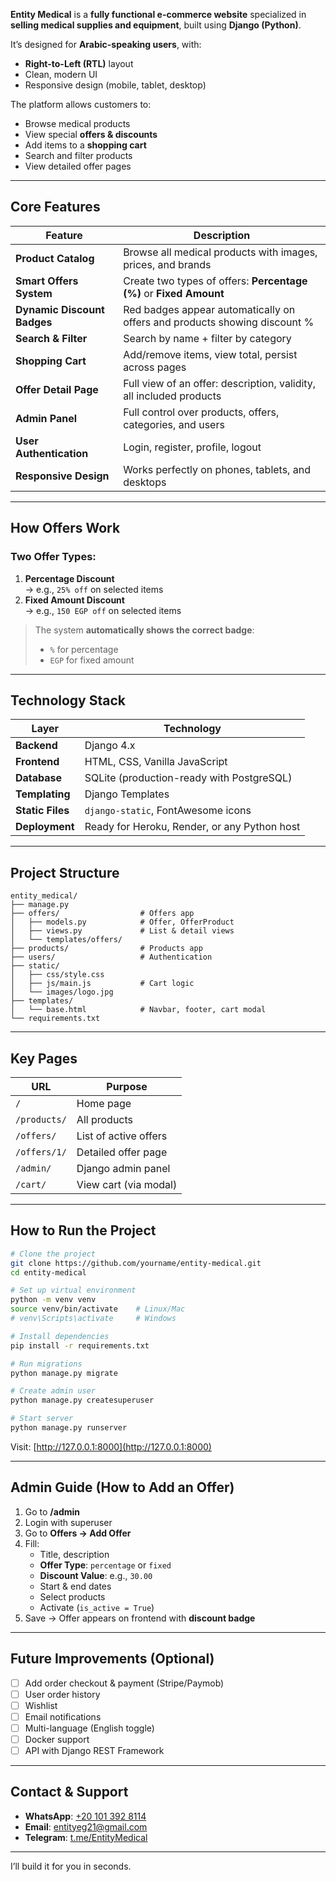 **Entity Medical** is a **fully functional e-commerce website** specialized in **selling medical supplies and equipment**, built using **Django (Python)**.

It’s designed for **Arabic-speaking users**, with:
- **Right-to-Left (RTL)** layout
- Clean, modern UI
- Responsive design (mobile, tablet, desktop)

The platform allows customers to:
- Browse medical products
- View special **offers & discounts**
- Add items to a **shopping cart**
- Search and filter products
- View detailed offer pages

---

## **Core Features**

| Feature | Description |
|--------|-------------|
| **Product Catalog** | Browse all medical products with images, prices, and brands |
| **Smart Offers System** | Create two types of offers: **Percentage (%)** or **Fixed Amount** |
| **Dynamic Discount Badges** | Red badges appear automatically on offers and products showing discount % |
| **Search & Filter** | Search by name + filter by category |
| **Shopping Cart** | Add/remove items, view total, persist across pages |
| **Offer Detail Page** | Full view of an offer: description, validity, all included products |
| **Admin Panel** | Full control over products, offers, categories, and users |
| **User Authentication** | Login, register, profile, logout |
| **Responsive Design** | Works perfectly on phones, tablets, and desktops |

---

## **How Offers Work**

### Two Offer Types:
1. **Percentage Discount**  
   → e.g., `25% off` on selected items  
2. **Fixed Amount Discount**  
   → e.g., `150 EGP off` on selected items  

> The system **automatically shows the correct badge**:
> - `%` for percentage
> - `EGP` for fixed amount

---

## **Technology Stack**

| Layer | Technology |
|------|------------|
| **Backend** | Django 4.x |
| **Frontend** | HTML, CSS, Vanilla JavaScript |
| **Database** | SQLite (production-ready with PostgreSQL) |
| **Templating** | Django Templates |
| **Static Files** | `django-static`, FontAwesome icons |
| **Deployment** | Ready for Heroku, Render, or any Python host |

---

## **Project Structure**

```
entity_medical/
├── manage.py
├── offers/                  # Offers app
│   ├── models.py            # Offer, OfferProduct
│   ├── views.py             # List & detail views
│   └── templates/offers/
├── products/                # Products app
├── users/                   # Authentication
├── static/
│   ├── css/style.css
│   ├── js/main.js           # Cart logic
│   └── images/logo.jpg
├── templates/
│   └── base.html            # Navbar, footer, cart modal
└── requirements.txt
```

---

## **Key Pages**

| URL | Purpose |
|-----|--------|
| `/` | Home page |
| `/products/` | All products |
| `/offers/` | List of active offers |
| `/offers/1/` | Detailed offer page |
| `/admin/` | Django admin panel |
| `/cart/` | View cart (via modal) |

---

## **How to Run the Project**

```bash
# Clone the project
git clone https://github.com/yourname/entity-medical.git
cd entity-medical

# Set up virtual environment
python -m venv venv
source venv/bin/activate    # Linux/Mac
# venv\Scripts\activate     # Windows

# Install dependencies
pip install -r requirements.txt

# Run migrations
python manage.py migrate

# Create admin user
python manage.py createsuperuser

# Start server
python manage.py runserver
```

Visit: [http://127.0.0.1:8000](http://127.0.0.1:8000)

---

## **Admin Guide (How to Add an Offer)**

1. Go to **/admin**
2. Login with superuser
3. Go to **Offers → Add Offer**
4. Fill:
   - Title, description
   - **Offer Type**: `percentage` or `fixed`
   - **Discount Value**: e.g., `30.00`
   - Start & end dates
   - Select products
   - Activate (`is_active = True`)
5. Save → Offer appears on frontend with **discount badge**

---

## **Future Improvements (Optional)**

- [ ] Add order checkout & payment (Stripe/Paymob)
- [ ] User order history
- [ ] Wishlist
- [ ] Email notifications
- [ ] Multi-language (English toggle)
- [ ] Docker support
- [ ] API with Django REST Framework

---

## **Contact & Support**

- **WhatsApp**: [+20 101 392 8114](https://wa.me/201013928114)
- **Email**: entityeg21@gmail.com
- **Telegram**: [t.me/EntityMedical](https://t.me/+201013928114)

---



I’ll build it for you in seconds.
